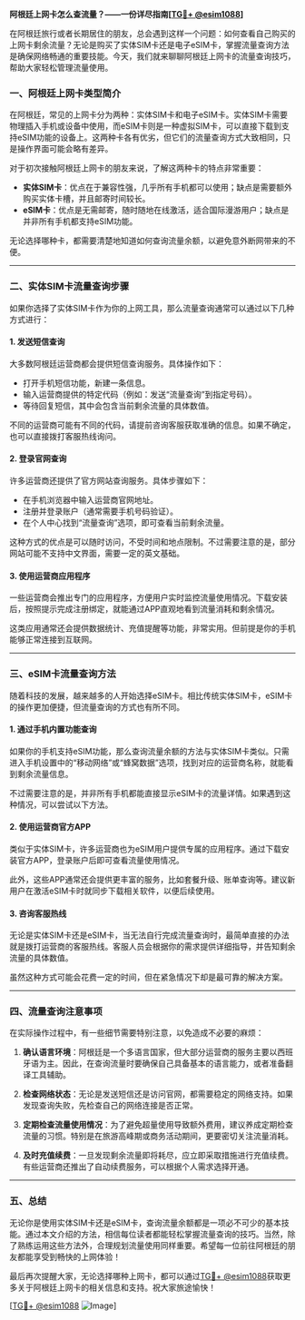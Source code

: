 **阿根廷上网卡怎么查流量？——一份详尽指南[[TG💪+ @esim1088](https://t.me/s/esim1088)]**

在阿根廷旅行或者长期居住的朋友，总会遇到这样一个问题：如何查看自己购买的上网卡剩余流量？无论是购买了实体SIM卡还是电子eSIM卡，掌握流量查询方法是确保网络畅通的重要技能。今天，我们就来聊聊阿根廷上网卡的流量查询技巧，帮助大家轻松管理流量使用。

### 一、阿根廷上网卡类型简介

在阿根廷，常见的上网卡分为两种：实体SIM卡和电子eSIM卡。实体SIM卡需要物理插入手机或设备中使用，而eSIM卡则是一种虚拟SIM卡，可以直接下载到支持eSIM功能的设备上。这两种卡各有优劣，但它们的流量查询方式大致相同，只是操作界面可能会略有差异。

对于初次接触阿根廷上网卡的朋友来说，了解这两种卡的特点非常重要：

- **实体SIM卡**：优点在于兼容性强，几乎所有手机都可以使用；缺点是需要额外购买实体卡槽，并且邮寄时间较长。
- **eSIM卡**：优点是无需邮寄，随时随地在线激活，适合国际漫游用户；缺点是并非所有手机都支持eSIM功能。

无论选择哪种卡，都需要清楚地知道如何查询流量余额，以避免意外断网带来的不便。

---

### 二、实体SIM卡流量查询步骤

如果你选择了实体SIM卡作为你的上网工具，那么流量查询通常可以通过以下几种方式进行：

#### 1. 发送短信查询

大多数阿根廷运营商都会提供短信查询服务。具体操作如下：

- 打开手机短信功能，新建一条信息。
- 输入运营商提供的特定代码（例如：发送“流量查询”到指定号码）。
- 等待回复短信，其中会包含当前剩余流量的具体数值。

不同的运营商可能有不同的代码，请提前咨询客服获取准确的信息。如果不确定，也可以直接拨打客服热线询问。

#### 2. 登录官网查询

许多运营商还提供了官方网站查询服务。具体步骤如下：

- 在手机浏览器中输入运营商官网地址。
- 注册并登录账户（通常需要手机号码验证）。
- 在个人中心找到“流量查询”选项，即可查看当前剩余流量。

这种方式的优点是可以随时访问，不受时间和地点限制。不过需要注意的是，部分网站可能不支持中文界面，需要一定的英文基础。

#### 3. 使用运营商应用程序

一些运营商会推出专门的应用程序，方便用户实时监控流量使用情况。下载安装后，按照提示完成注册绑定，就能通过APP直观地看到流量消耗和剩余情况。

这类应用通常还会提供数据统计、充值提醒等功能，非常实用。但前提是你的手机能够正常连接到互联网。

---

### 三、eSIM卡流量查询方法

随着科技的发展，越来越多的人开始选择eSIM卡。相比传统实体SIM卡，eSIM卡的操作更加便捷，但流量查询的方式也有所不同。

#### 1. 通过手机内置功能查询

如果你的手机支持eSIM功能，那么查询流量余额的方法与实体SIM卡类似。只需进入手机设置中的“移动网络”或“蜂窝数据”选项，找到对应的运营商名称，就能看到剩余流量信息。

不过需要注意的是，并非所有手机都能直接显示eSIM卡的流量详情。如果遇到这种情况，可以尝试以下方法。

#### 2. 使用运营商官方APP

类似于实体SIM卡，许多运营商也为eSIM用户提供专属的应用程序。通过下载安装官方APP，登录账户后即可查看流量使用情况。

此外，这些APP通常还会提供更丰富的服务，比如套餐升级、账单查询等。建议新用户在激活eSIM卡时就同步下载相关软件，以便后续使用。

#### 3. 咨询客服热线

无论是实体SIM卡还是eSIM卡，当无法自行完成流量查询时，最简单直接的办法就是拨打运营商的客服热线。客服人员会根据你的需求提供详细指导，并告知剩余流量的具体数值。

虽然这种方式可能会花费一定的时间，但在紧急情况下却是最可靠的解决方案。

---

### 四、流量查询注意事项

在实际操作过程中，有一些细节需要特别注意，以免造成不必要的麻烦：

1. **确认语言环境**：阿根廷是一个多语言国家，但大部分运营商的服务主要以西班牙语为主。因此，在查询流量时要确保自己具备基本的语言能力，或者准备翻译工具辅助。

2. **检查网络状态**：无论是发送短信还是访问官网，都需要稳定的网络支持。如果发现查询失败，先检查自己的网络连接是否正常。

3. **定期检查流量使用情况**：为了避免超量使用导致额外费用，建议养成定期检查流量的习惯。特别是在旅游高峰期或商务活动期间，更要密切关注流量消耗。

4. **及时充值续费**：一旦发现剩余流量即将耗尽，应立即采取措施进行充值续费。有些运营商还推出了自动续费服务，可以根据个人需求选择开通。

---

### 五、总结

无论你是使用实体SIM卡还是eSIM卡，查询流量余额都是一项必不可少的基本技能。通过本文介绍的方法，相信每位读者都能轻松掌握流量查询的技巧。当然，除了熟练运用这些方法外，合理规划流量使用同样重要。希望每一位前往阿根廷的朋友都能享受到畅快的上网体验！

最后再次提醒大家，无论选择哪种上网卡，都可以通过[TG💪+ @esim1088](https://t.me/s/esim1088)获取更多关于阿根廷上网卡的相关信息和支持。祝大家旅途愉快！

[[TG💪+ @esim1088](https://t.me/s/esim1088) ![Image](https://i.postimg.cc/4NQfJmqS/Snipaste-2025-05-13-00-14-12.png)]